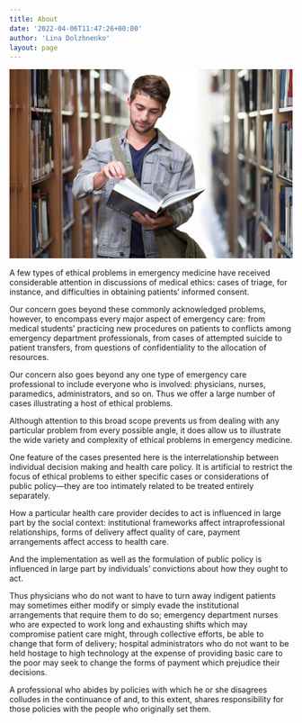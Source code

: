 ```yaml
---
title: About
date: '2022-04-06T11:47:26+00:00'
author: 'Lina Dolzhnenko'
layout: page
---
```



![About](/images/About_Bunar.jpg)

A few types of ethical problems in emergency medicine have received considerable attention in discussions of medical ethics: cases of triage, for instance, and difficulties in obtaining patients’ informed consent.

Our concern goes beyond these commonly acknowledged problems, however, to encompass every major aspect of emergency care: from medical students’ practicing new procedures on patients to conflicts among emergency department professionals, from cases of attempted suicide to patient transfers, from questions of confidentiality to the allocation of resources.

Our concern also goes beyond any one type of emergency care professional to include everyone who is involved: physicians, nurses, paramedics, administrators, and so on. Thus we offer a large number of cases illustrating a host of ethical problems.

Although attention to this broad scope prevents us from dealing with any particular problem from every possible angle, it does allow us to illustrate the wide variety and complexity of ethical problems in emergency medicine.

One feature of the cases presented here is the interrelationship between individual decision making and health care policy. It is artificial to restrict the focus of ethical problems to either specific cases or considerations of public policy—they are too inti­mately related to be treated entirely separately.

How a particular health care provider decides to act is influenced in large part by the social context: institutional frameworks affect intraprofessional relationships, forms of delivery affect quality of care, payment arrangements affect access to health care.

And the implementation as well as the formulation of public policy is influenced in large part by individuals’ convictions about how they ought to act.

Thus physicians who do not want to have to turn away indigent patients may sometimes either modify or simply evade the institutional arrangements that require them to do so; emergency department nurses who are expected to work long and exhausting shifts which may compromise patient care might, through collective efforts, be able to change that form of delivery; hospital administrators who do not want to be held hostage to high technology at the expense of providing basic care to the poor may seek to change the forms of payment which prejudice their decisions.

A professional who abides by policies with which he or she disagrees colludes in the continuance of and, to this extent, shares responsibility for those policies with the people who originally set them.
